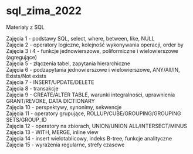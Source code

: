 # sql_zima_2022
Materiały z SQL

Zajęcia 1 - podstawy SQL, select, where, between, like, NULL <br>
Zajęcia 2 - operatory logiczne, kolejność wykonywania operacji, order by <br>
Zajęcia 3 i 4 - funkcje jednowierszowe, poliformiczne i wielowierszowe (agregujące) <br>
Zajęcia 5 - złączenia tabel, zapytania hierarchiczne <br>
Zajęcia 6 - podzapytania jednowierszowe i wielowierszowe, ANY/All/IN, Exists/Not exists <br>
Zajęcia 7 - INSERT/UPDATE/DELETE <br>
Zajęcia 8 - transakcje <br>
Zajęcia 9 - CREATE/ALTER TABLE, warunki integralności, uprawnienia GRANT/REVOKE, DATA DICTIONARY <br>
Zajęcia 10 - perspektywy, synonimy, sekwencje <br>
Zajęcia 11 - operatory grupujące, ROLLUP/CUBE/GROUPING/GROUPING SETS/GROUP_ID <br>
Zajęcia 12 - operatory na zbiorach, UNION/UNION ALL/INTERSECT/MINUS <br>
Zajęcia 13 - WITH, MERGE, inline view <br>
Zajęcia 14 - insert wielotablicowy, indeks B-tree, funkcje analityczne <br>
Zajęcia 15 - wyrażenia regularne, strefy czasowe <br>

